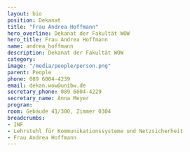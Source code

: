 ```yaml
---
layout: bio
position: Dekanat
title: "Frau Andrea Hoffmann"
hero_overline: Dekanat der Fakultät WOW
hero_title: Frau Andrea Hoffmann
name: andrea_hoffmann
description: Dekanat der Fakultät WOW
category: 
image: "/media/people/person.png"
parent: People
phone: 089 6004-4239
email: dekan.wow@unibw.de
secretary_phone: 089 6004-4229
secretary_name: Anna Meyer
program: 
room: Gebäude 41/300, Zimmer 0304
breadcrumbs:
- INF
- Lehrstuhl für Kommunikationssysteme und Netzsicherheit
- Frau Andrea Hoffmann
---
```


